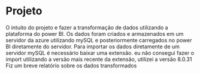 # Projeto
  O intuito do projeto e fazer a transformação de dados utilizando a plataforma do power BI. Os dados foram criados e armazenados em um servidor da azure utilizando mySQL e posteriormente carregados no power BI diretamente do servidor. Para importar os dados diretamente de um servidor mySQL é necessário baixar uma extensão. eu não consegui fazer o import utilizando a versão mais recente da extensão, utilizei a versão 8.0.31
  Fiz um breve relatório sobre os dados transformados
